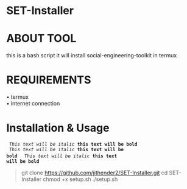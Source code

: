 # SET-Installer 
# ABOUT TOOL 
this is a bash script it will install social-engineering-toolkit in termux 
# REQUIREMENTS
• termux <br />
• internet connection <br />
# Installation & Usage 

<code> <i>This text will be italic</i> <b>this text will be bold</b> </code> 
<code> <i>This text will be italic</i> <b>this text will be bold</b> </code> 
<code> <i>This text will be italic</i> <b>this text will be bold</b> </code>
> git clone https://github.com/jithender2/SET-Installer.git 
cd SET-Installer 
chmod +x setup.sh 
./setup.sh
